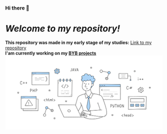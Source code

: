 ### Hi there 👋
 # ***Welcome to my repository!*** <br>
__This repository was made in my early stage of my studies:__
[Link to my repository](https://github.com/Kriisszz)<br>
__I'am currently working on my [BYB projects](https://github.com/Kriisszz/byb_project)__
<br>
<img src="main.jpg" alt="Coder">
[](main.jpg)
<!--
**Kriisszz/Kriisszz** is a ✨ _special_ ✨ repository because its `README.md` (this file) appears on your GitHub profile.

Here are some ideas to get you started:

- 🔭 I’m currently working on ...
- 🌱 I’m currently learning ...
- 👯 I’m looking to collaborate on ...
- 🤔 I’m looking for help with ...
- 💬 Ask me about ...
- 📫 How to reach me: ...
- 😄 Pronouns: ...
- ⚡ Fun fact: ...
-->

